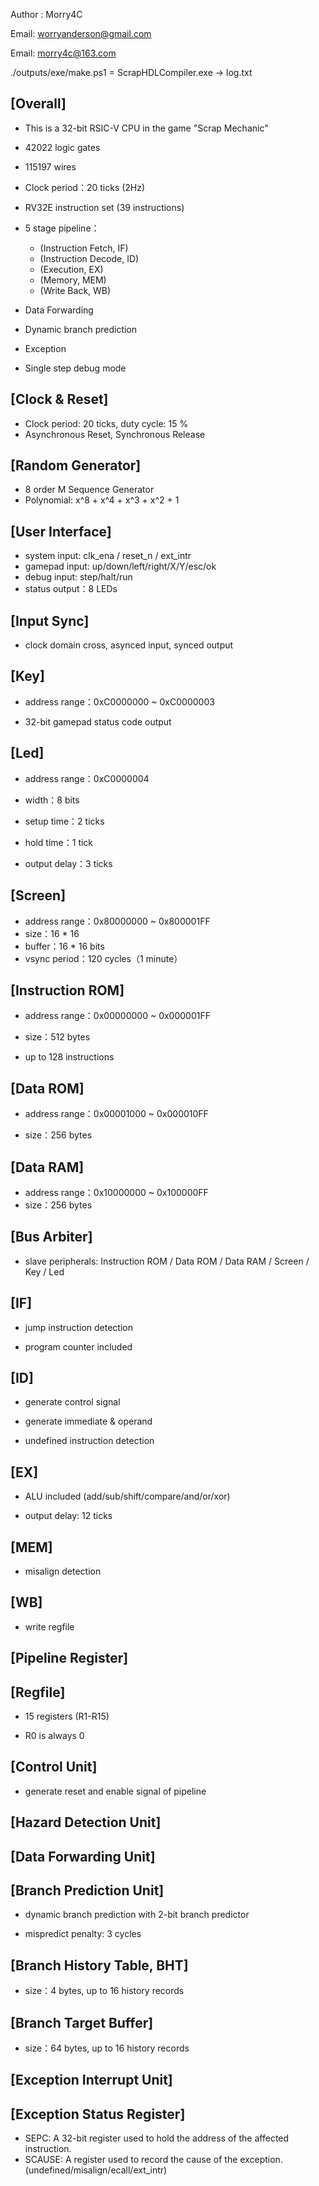 Author : Morry4C 

Email: worryanderson@gmail.com

Email: morry4c@163.com

./outputs/exe/make.ps1 = ScrapHDLCompiler.exe  -> log.txt

[Overall]
--------------------------------------------------------------------------------

- This is a 32-bit RSIC-V CPU in the game "Scrap Mechanic"
- 42022 logic gates
- 115197 wires

- Clock period：20 ticks (2Hz)
- RV32E instruction set (39 instructions)
- 5 stage pipeline：
  - (Instruction Fetch, IF)
  - (Instruction Decode, ID)
  - (Execution, EX)
  - (Memory, MEM)
  - (Write Back, WB)
- Data Forwarding
- Dynamic branch prediction
- Exception
- Single step debug mode



[Clock & Reset]
--------------------------------------------------------------------------------

- Clock period: 20 ticks, duty cycle: 15 %
- Asynchronous Reset, Synchronous Release



[Random Generator]
--------------------------------------------------------------------------------

- 8 order M Sequence Generator
- Polynomial: x^8 + x^4 + x^3 + x^2 + 1



[User Interface]
--------------------------------------------------------------------------------

- system input: clk_ena / reset_n / ext_intr
- gamepad input: up/down/left/right/X/Y/esc/ok
- debug input: step/halt/run
- status output：8 LEDs




[Input Sync]
--------------------------------------------------------------------------------

- clock domain cross, asynced input, synced output

  


[Key]
--------------------------------------------------------------------------------

- address range：0xC0000000 ~ 0xC0000003

- 32-bit gamepad status code output

  


[Led]
--------------------------------------------------------------------------------

- address range：0xC0000004

- width：8 bits

- setup time：2 ticks

- hold time：1 tick

- output delay：3 ticks

  


[Screen]
--------------------------------------------------------------------------------

- address range：0x80000000 ~ 0x800001FF
- size：16 * 16
- buffer：16 * 16 bits 
- vsync period：120 cycles（1 minute）



[Instruction ROM]
--------------------------------------------------------------------------------

- address range：0x00000000 ~ 0x000001FF

- size：512 bytes

- up to 128 instructions

  


[Data ROM]
--------------------------------------------------------------------------------

- address range：0x00001000 ~ 0x000010FF

- size：256 bytes

  


[Data RAM]
--------------------------------------------------------------------------------

- address range：0x10000000 ~ 0x100000FF
- size：256 bytes



[Bus Arbiter]
--------------------------------------------------------------------------------

- slave peripherals: Instruction ROM / Data ROM / Data RAM / Screen / Key / Led



[IF]
--------------------------------------------------------------------------------

- jump instruction detection

- program counter included

  


[ID]
--------------------------------------------------------------------------------

- generate control signal

- generate immediate & operand

- undefined instruction detection

  


[EX]
--------------------------------------------------------------------------------

- ALU included (add/sub/shift/compare/and/or/xor)

- output delay: 12 ticks

  


[MEM]
--------------------------------------------------------------------------------

- misalign detection

  


[WB]
--------------------------------------------------------------------------------

- write regfile

  

[Pipeline Register]
--------------------------------------------------------------------------------



[Regfile]
--------------------------------------------------------------------------------

- 15 registers (R1-R15)

- R0 is always 0

  


[Control Unit]
--------------------------------------------------------------------------------

- generate reset and enable signal of pipeline



[Hazard Detection Unit]
--------------------------------------------------------------------------------



[Data Forwarding Unit]
--------------------------------------------------------------------------------




[Branch Prediction Unit]
--------------------------------------------------------------------------------

- dynamic branch prediction with 2-bit branch predictor

- mispredict penalty: 3 cycles

  


[Branch History Table, BHT]
--------------------------------------------------------------------------------

- size：4 bytes, up to 16 history records

  


[Branch Target Buffer]
--------------------------------------------------------------------------------

- size：64 bytes, up to 16 history records



[Exception Interrupt Unit]
--------------------------------------------------------------------------------




[Exception Status Register]
--------------------------------------------------------------------------------

- SEPC: A 32-bit register used to hold the address of the affected instruction.
- SCAUSE: A register used to record the cause of the exception. (undefined/misalign/ecall/ext_intr)
